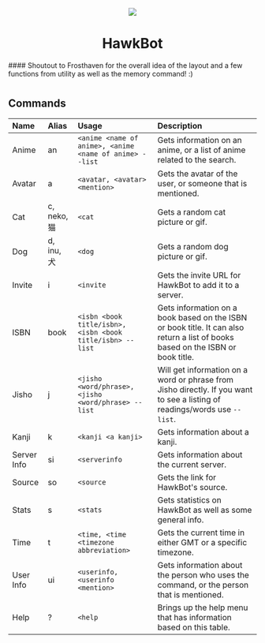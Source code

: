 <p align="center"><img src="http://www.cyberhawk.co/logo-alt.svg"></p>
<h1 align="center">HawkBot</h1>
#### Shoutout to Frosthaven for the overall idea of the layout and a few functions from utility as well as the memory command! :)  




#
## Commands  
| Name | Alias | Usage | Description |
| :--- | :--- | :--- | :--- |
| Anime | an | `<anime <name of anime>, <anime <name of anime> --list` | Gets information on an anime, or a list of anime related to the search. |
| Avatar| a | `<avatar, <avatar> <mention>` | Gets the avatar of the user, or someone that is mentioned. |
| Cat | c, neko, 猫 | `<cat` | Gets a random cat picture or gif. |
| Dog | d, inu, 犬 | `<dog` | Gets a random dog picture or gif. |
| Invite | i | `<invite` | Gets the invite URL for HawkBot to add it to a server. |
| ISBN | book | `<isbn <book title/isbn>, <isbn <book title/isbn> --list` | Gets information on a book based on the ISBN or book title. It can also return a list of books based on the ISBN or book title.|
|Jisho | j | `<jisho <word/phrase>, <jisho <word/phrase> --list` | Will get information on a word or phrase from Jisho directly. If you want to see a listing of readings/words use `--list`.|
| Kanji | k | `<kanji <a kanji>`| Gets information about a kanji. |
| Server Info | si | `<serverinfo` | Gets information about the current server. |
| Source | so | `<source` | Gets the link for HawkBot's source. |
| Stats | s | `<stats` | Gets statistics on HawkBot as well as some general info. |
| Time | t | `<time, <time <timezone abbreviation>` | Gets the current time in either GMT or a specific timezone. |
| User Info | ui | `<userinfo, <userinfo <mention>` | Gets information about the person who uses the command, or the person that is mentioned.
| Help | ? | `<help` | Brings up the help menu that has information based on this table. |
